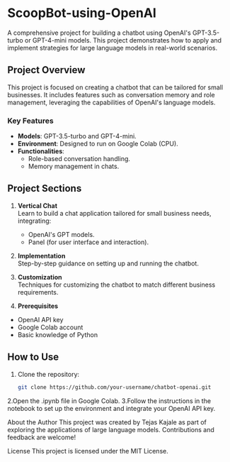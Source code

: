 # ScoopBot-using-OpenAI

A comprehensive project for building a chatbot using OpenAI's GPT-3.5-turbo or GPT-4-mini models. This project demonstrates how to apply and implement strategies for large language models in real-world scenarios.

## Project Overview

This project is focused on creating a chatbot that can be tailored for small businesses. It includes features such as conversation memory and role management, leveraging the capabilities of OpenAI's language models. 

### Key Features
- **Models**: GPT-3.5-turbo and GPT-4-mini.
- **Environment**: Designed to run on Google Colab (CPU).
- **Functionalities**:
  - Role-based conversation handling.
  - Memory management in chats.

## Project Sections
1. **Vertical Chat**  
   Learn to build a chat application tailored for small business needs, integrating:
   - OpenAI's GPT models.
   - Panel (for user interface and interaction).

2. **Implementation**  
   Step-by-step guidance on setting up and running the chatbot.

3. **Customization**  
   Techniques for customizing the chatbot to match different business requirements.

4. **Prerequisites**
 - OpenAI API key
 - Google Colab account
 - Basic knowledge of Python

## How to Use
1. Clone the repository:
   ```bash
   git clone https://github.com/your-username/chatbot-openai.git
2.Open the .ipynb file in Google Colab.
3.Follow the instructions in the notebook to set up the environment and integrate your OpenAI API key.

About the Author
This project was created by Tejas Kajale as part of exploring the applications of large language models. Contributions and feedback are welcome!

License
This project is licensed under the MIT License.


